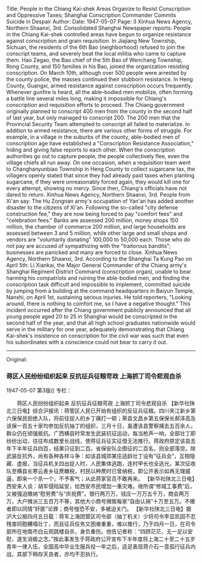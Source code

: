 Title: People in the Chiang Kai-shek Areas Organize to Resist Conscription and Oppressive Taxes; Shanghai Conscription Commander Commits Suicide in Despair
Author:
Date: 1947-05-07
Page: 3
Xinhua News Agency, Northern Shaanxi, 3rd. Consolidated Shanghai Newspaper reports: People in the Chiang Kai-shek controlled areas have begun to organize resistance against conscription and grain requisition. In Jiajiang New Township, Sichuan, the residents of the 6th Bao (neighborhood) refused to join the conscript teams, and severely beat the local militia who came to capture them. Hao Zegao, the Bao chief of the 5th Bao of Wenchang Township, Rong County, and 150 families in his Bao, joined the organization resisting conscription. On March 10th, although over 500 people were arrested by the county police, the masses continued their stubborn resistance. In Heng County, Guangxi, armed resistance against conscription occurs frequently. Whenever gunfire is heard, all the able-bodied men mobilize, often forming a battle line several miles long, making it impossible for Chiang's conscription and requisition efforts to proceed. The Chiang government originally planned to conscript 400 men from the county in the second half of last year, but only managed to conscript 200. The 200 men that the Provincial Security Team attempted to conscript all failed to materialize. In addition to armed resistance, there are various other forms of struggle. For example, in a village in the suburbs of the county, able-bodied men of conscription age have established a "Conscription Resistance Association," hiding and giving false reports to each other. When the conscription authorities go out to capture people, the people collectively flee, even the village chiefs all run away. On one occasion, when a requisition team went to Changhanyunbiao Township in Heng County to collect sugarcane tax, the villagers openly stated that since they had already paid taxes when planting sugarcane, if they were unreasonably forced again, they would kill one for every attempt, showing no mercy. Since then, Chiang's officials have not dared to return.
Xinhua News Agency, Northern Shaanxi, 3rd. People from Xi'an say: The Hu Zongnan army's occupation of Yan'an has added another disaster to the citizens of Xi'an. Following the so-called "city defense construction fee," they are now being forced to pay "comfort fees" and "celebration fees." Banks are assessed 200 million, money shops 150 million, the chamber of commerce 200 million, and large households are assessed between 3 and 5 million, while other large and small shops and vendors are "voluntarily donating" 100,000 to 50,000 each. Those who do not pay are accused of sympathizing with the "traitorous bandits"; businesses are panicked and many are forced to close.
Xinhua News Agency, Northern Shaanxi, 3rd. According to the Shanghai Ta Kung Pao on April 5th: Li Xiankai, the Major General Commander of the Chiang army's Shanghai Regiment District Command (conscription organ), unable to bear harming his compatriots and ruining the able-bodied men, and finding the conscription task difficult and impossible to implement, committed suicide by jumping from a building at the command headquarters in Baiyun Temple, Nanshi, on April 1st, sustaining serious injuries. He told reporters, "Looking around, there is nothing to comfort me, so I have a negative thought." This incident occurred after the Chiang government publicly announced that all young people aged 20 to 25 in Shanghai would be conscripted in the second half of the year, and that all high school graduates nationwide would serve in the military for one year, adequately demonstrating that Chiang Kai-shek's insistence on conscription for the civil war was such that even his subordinates with a conscience could not bear to carry it out.



<hr /> 

Original: 


### 蒋区人民纷纷组织起来  反抗征兵征粮苛政  上海抓丁司令悲观自杀

1947-05-07
第3版()
专栏：

　　蒋区人民纷纷组织起来  反抗征兵征粮苛政
    上海抓丁司令悲观自杀
    【新华社陕北三日电】综合沪报讯：蒋管区人民已开始有组织的反征兵征粮。四川夹江新乡第六保保民拒绝入队，将前往捉人的乡丁痛打一顿；荣县文昌乡第五保保长郝泽高及该保一百五十家均参加反抗抽丁的组织，三月十日，虽遭该县警察捕去五百余人，群众仍在顽强抵抗。广西横县时常发生武装抗征运动，每当枪声一响，全部壮丁即纷纷出动，往往布成数里长战线，使蒋征兵征实征借无法推行。蒋政府原定该县去年下半年征兵四百，结果只征到二百。省保安队企图征的二百名，则全部落空。除武装反抗外，尚有各种各样斗争：如该县城郊某庄适龄壮丁设有“征兵会”，互相隐藏、虚报，当征兵机关四出捉人时，人民集体逃跑，连村甲长也全逃光。某次征收队至横县长寒云表乡征蔗糖税，村民以种蔗时已曾纳税，即公开表示如再无理威逼，即来一个杀一个，不予客气；从此蒋家官员不敢再来。
    【新华社陕北三日电】西安来人谈：胡军侵陷延安，给西安市民增加一重灾难。继所谓“修城工事费”后，又被强迫缴纳“慰劳费”与“庆祝费”。银行两万万，钱庄一万万五千万，商会两万万，大户摊派三五百万不等，其他大小商号摊贩每家“自由认捐”十万至五万。不缴者即以同情“奸匪”论罪；商号惶恐不安，多被迫关门。
    【新华社陕北三日电】据沪大公报四月五日载：蒋军上海团管区司令部（抽丁机关）少将司令李显凯因不忍残害同胞糟塌壮丁，而且征兵任务又困难重重，难以推行，乃于四月一日，在司令部所在地南市白云观跳楼自杀，身负重伤。他告记者称：“四顾茫茫，无一足以安慰，遂生消极之念。”按此事发生于蒋政府公开宣布下半年度将上海二十至二十五岁青年一律入伍，全国高中毕业生服兵役一年之后，适足表现蒋介石一意孤行征兵内战，其部下稍存天良者，亦均不忍执行。
